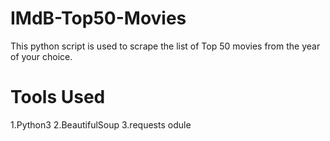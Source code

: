 # IMdB-Top50-Movies

This python script is used to scrape the list of Top 50 movies from the year of your choice.

# Tools Used
1.Python3
2.BeautifulSoup
3.requests odule

